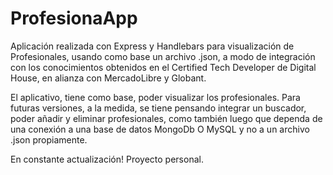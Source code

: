 # ProfesionaApp

Aplicación realizada con Express y Handlebars para visualización de Profesionales, usando como base un archivo .json, a modo de integración con los conocimientos obtenidos en el Certified Tech Developer de Digital House, en alianza con MercadoLibre y Globant.

El aplicativo, tiene como base, poder visualizar los profesionales. Para futuras versiones, a la medida, se tiene pensando integrar un buscador, poder añadir y eliminar profesionales, como también luego que dependa de una conexión a una base de datos MongoDb O MySQL y no a un archivo .json propiamente.

En constante actualización! Proyecto personal.